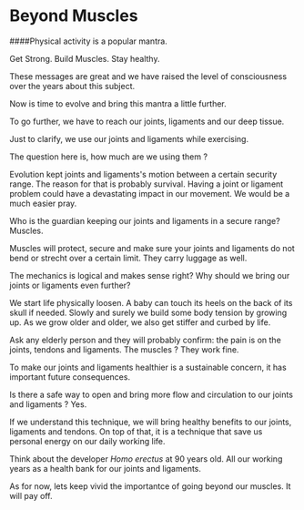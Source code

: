 # Beyond Muscles

####Physical activity is a popular mantra. 

Get Strong. Build Muscles. Stay healthy. 

These messages are great and we have raised the level of consciousness over the years about this subject. 

Now is time to evolve and bring this mantra a little further.

To go further, we have to reach our joints, ligaments and our deep tissue. 

Just to clarify, we use our joints and ligaments while exercising.  

The question here is, how much are we using them ? 

Evolution kept joints and ligaments's motion between a certain security range. The reason for that is probably survival. Having a joint or ligament problem could have a devastating impact in our movement. We would be a much easier pray. 

Who is the guardian keeping our joints and ligaments in a secure range?  Muscles.

Muscles will protect, secure and make sure your joints and ligaments do not bend or strecht over a certain limit. They carry luggage as well.  

The mechanics is logical and makes sense right? Why should we bring our joints or ligaments even further? 

We start life physically loosen. A baby can touch its heels on the back of its skull if needed.  Slowly and surely we build some body tension by growing up. As we grow older and older, we also get stiffer and curbed by life. 

Ask any elderly person and they will probably confirm: the pain is on the joints, tendons and ligaments. The muscles ? They work fine. 

To make our joints and ligaments healthier is a sustainable concern, it has important future consequences. 

Is there a safe way to open and bring more flow and circulation to our joints and ligaments ? Yes. 

If we understand this technique, we will bring healthy benefits to our joints, ligaments and tendons. On top of that, it is a technique that save us personal energy on our daily working life. 

Think about the developer *Homo erectus* at 90 years old. All our working years as a health bank for our joints and ligaments. 

As for now, lets keep vivid the importantce of going beyond our muscles. It will pay off. 